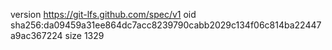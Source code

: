 version https://git-lfs.github.com/spec/v1
oid sha256:da09459a31ee864dc7acc8239790cabb2029c134f06c814ba22447a9ac367224
size 1329
